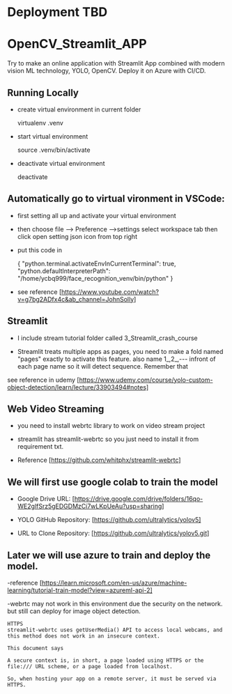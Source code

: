 # Deployment TBD


# OpenCV_Streamlit_APP

Try to make an online application with Streamlit App combined with modern vision ML technology, YOLO, OpenCV. Deploy it on Azure with CI/CD. 


## Running Locally  

- create virtual environment in current folder

    virtualenv .venv

- start virtual environment 

    source .venv/bin/activate

- deactivate virtual environment

    deactivate

## Automatically go to virtual vironment in VSCode:

- first setting all up and activate your virtual environment

- then choose file --> Preference -->settings  select workspace tab then click open setting json icon from top right

- put this code in


    {
        "python.terminal.activateEnvInCurrentTerminal": true,
        "python.defaultInterpreterPath": "/home/ycbq999/face_recognition_venv/bin/python"
    }


- see reference [https://www.youtube.com/watch?v=g7bg2ADfx4c&ab_channel=JohnSolly]


## Streamlit 

- I include stream tutorial folder called 3_Streamlit_crash_course

- Streamlit treats multiple apps as pages, you need to make a fold named "pages" exactly to activate this feature. also name 1_,2_,--- infront of each page name so it will detect sequence. Remember that

see reference in udemy [https://www.udemy.com/course/yolo-custom-object-detection/learn/lecture/33903494#notes]

## Web Video Streaming

- you need to install webrtc library to work on video stream project

- streamlit has streamlit-webrtc so you just need to install it from requirement txt.

- Reference [https://github.com/whitphx/streamlit-webrtc]


## We will first use google colab to train the model 


- Google Drive URL: [https://drive.google.com/drive/folders/16qo-WE2glfSrz5gEDGDMzCi7wLKpUeAu?usp=sharing]


- YOLO GitHub Repository: [https://github.com/ultralytics/yolov5]


- URL to Clone Repository: [https://github.com/ultralytics/yolov5.git]



## Later we will use azure to train and deploy the model. 


-reference [https://learn.microsoft.com/en-us/azure/machine-learning/tutorial-train-model?view=azureml-api-2]

-webrtc may not work in this environment due the security on the network. but still can deploy for image object detection.

    HTTPS
    streamlit-webrtc uses getUserMedia() API to access local webcams, and this method does not work in an insecure context.

    This document says

    A secure context is, in short, a page loaded using HTTPS or the file:/// URL scheme, or a page loaded from localhost.

    So, when hosting your app on a remote server, it must be served via HTTPS.

